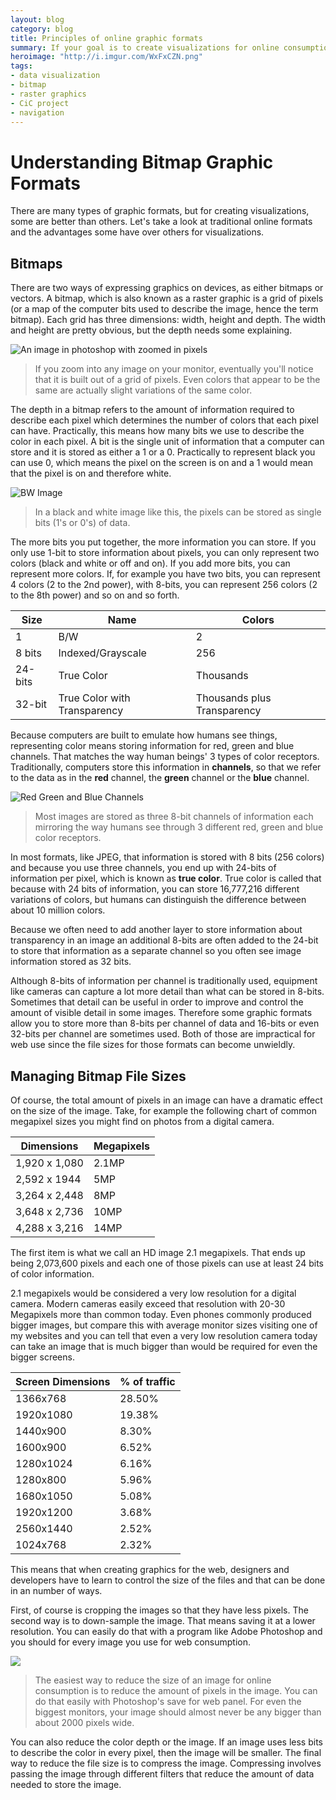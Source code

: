 ```yaml
---
layout: blog
category: blog
title: Principles of online graphic formats
summary: If your goal is to create visualizations for online consumption, it's good to understand the fundamentals of how graphic formats work for online delivery. In this article, I'll talk about the different bitmap/raster graphics and some of the main considerations for online delivery.
heroimage: "http://i.imgur.com/WxFxCZN.png"
tags:
- data visualization
- bitmap
- raster graphics
- CiC project
- navigation
---
```


# Understanding Bitmap Graphic Formats

There are many types of graphic formats, but for creating visualizations, some are better than others. Let's take a look at traditional online formats and the advantages some have over others for visualizations.

## Bitmaps
There are two ways of expressing graphics on devices, as either bitmaps or vectors. A bitmap, which is also known as a raster graphic is a grid of pixels (or a map of the computer bits used to describe the image, hence the term bitmap). Each grid has three dimensions: width, height and depth. The width and height are pretty obvious, but the depth needs some explaining. 

![An image in photoshop with zoomed in pixels](http://i.imgur.com/bQw8zuG.png)

> If you zoom into any image on your monitor, eventually you'll notice that it is built out of a grid of pixels. Even colors that appear to be the same are actually slight variations of the same color.

The depth in a bitmap refers to the amount of information required to describe each pixel which determines the number of colors that each pixel can have. Practically, this means how many bits we use to describe the color in each pixel. A bit is the single unit of information that a computer can store and it is stored as either a 1 or a 0. Practically to represent black you can use 0, which means the pixel on the screen is on and a 1 would mean that the pixel is on and therefore white.

![BW Image](http://i.imgur.com/xgiVLiv.png)

> In a black and white image like this, the pixels can be stored as single bits (1's or 0's) of data.


The more bits you put together, the more information you can store. If you only use 1-bit to store information about pixels, you can only represent two colors (black and white or off and on). If you add more bits, you can represent more colors. If, for example you have two bits, you can represent 4 colors (2 to the 2nd power), with 8-bits, you can represent 256 colors (2 to the 8th power) and so on and so forth.

| Size    | Name    | Colors |
|---------|---------|--------|
| 1       | B/W     | 2      |
| 8 bits  | Indexed/Grayscale | 256    |
| 24-bits | True Color |  Thousands       |
| 32-bit   |  True Color with Transparency     | Thousands plus Transparency      |

Because computers are built to emulate how humans see things, representing color means storing information for red, green and blue channels. That matches the way human beings' 3 types of color receptors. Traditionally, computers store this information in **channels**, so that we refer to the data as in the **red** channel, the **green** channel or the **blue** channel.

![Red Green and Blue Channels](http://i.imgur.com/dXDO1FR.png)

> Most images are stored as three 8-bit channels of information each mirroring the way humans see through 3 different red, green and blue color receptors.

In most formats, like JPEG, that information is stored with 8 bits (256 colors) and because you use three channels, you end up with 24-bits of information per pixel, which is known as **true color**. True color is called that because with 24 bits of information, you can store 16,777,216 different variations of colors, but humans can distinguish the difference between about 10 million colors.

Because we often need to add another layer to store information about transparency in an image an additional 8-bits are often added to the 24-bit to store that information as a separate channel so you often see image information stored as 32 bits.

Although 8-bits of information per channel is traditionally used, equipment like cameras can capture a lot more detail than what can be stored in 8-bits. Sometimes that detail can be useful in order to improve and control the amount of visible detail in some images. Therefore some graphic formats allow you to store more than 8-bits per channel of data and 16-bits or even 32-bits per channel are sometimes used. Both of those are impractical for web use since the file sizes for those formats can become unwieldly.

## Managing Bitmap File Sizes
Of course, the total amount of pixels in an image can have a dramatic effect on the size of the image. Take, for example the following chart of common megapixel sizes you might find on photos from a digital camera.

Dimensions | Megapixels
|---------|---------|
1,920 x 1,080 | 2.1MP
2,592 x 1944 | 5MP
3,264 x 2,448 | 8MP
3,648 x 2,736 | 10MP
4,288 x 3,216 | 14MP

The first item is what we call an HD image 2.1 megapixels. That ends up being 2,073,600 pixels and each one of those pixels can use at least 24 bits of color information.

2.1 megapixels would be considered a very low resolution for a digital camera. Modern cameras easily exceed that resolution with 20-30 Megapixels more than common today. Even phones commonly produced bigger images, but compare this with average monitor sizes visiting one of my websites and you can tell that even a very low resolution camera today can take an image that is much bigger than would be required for even the bigger screens.

Screen Dimensions | % of traffic
|---------|------|
1366x768  | 28.50%
1920x1080 | 19.38%
1440x900  | 8.30%
1600x900  | 6.52%
1280x1024 | 6.16%
1280x800  | 5.96%
1680x1050 | 5.08%
1920x1200 | 3.68%
2560x1440 | 2.52%
1024x768  | 2.32%

This means that when creating graphics for the web, designers and developers have to learn to control the size of the files and that can be done in an number of ways. 

First, of course is cropping the images so that they have less pixels.  The second way is to down-sample the image. That means saving it at a lower resolution. You can easily do that with a program like Adobe Photoshop and you should for every image you use for web consumption.

![](http://i.imgur.com/kZzaVQe.png)

> The easiest way to reduce the size of an image for online consumption is to reduce the amount of pixels in the image. You can do that easily with Photoshop's save for web panel. For even the biggest monitors, your image should almost never be any bigger than about 2000 pixels wide.

You can also reduce the color depth or the image. If an image uses less bits to describe the color in every pixel, then the image will be smaller. The final way to reduce the file size is to compress the image. Compressing involves passing the image through different filters that reduce the amount of data needed to store the image. 

